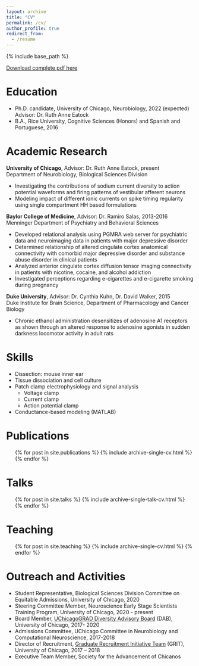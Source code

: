 ```yaml
---
layout: archive
title: "CV"
permalink: /cv/
author_profile: true
redirect_from:
  - /resume
---
```


{% include base_path %}

[Download complete pdf here](http:/selinabaeza.github.io/files/Baeza-Loya_CV.pdf)

Education
======
* Ph.D. candidate, University of Chicago, Neurobiology, 2022 (expected)
<br/> Advisor: Dr. Ruth Anne Eatock
* B.A., Rice University, Cognitive Sciences (Honors) and Spanish and Portuguese, 2016

Academic Research
======
**University of Chicago**, Advisor: Dr. Ruth Anne Eatock, present
<br/> Department of Neurobiology, Biological Sciences Division
  * Investigating the contributions of sodium current diversity to action potential waveforms and firing patterns of vestibular afferent neurons
  * Modeling impact of different ionic currents on spike timing regularity using single compartment HH based formulations

**Baylor College of Medicine**, Advisor: Dr. Ramiro Salas, 2013-2016
<br/> Menninger Department of Psychiatry and Behavioral Sciences
  * Developed relational analysis using PGMRA web server for psychiatric data and neuroimaging data in patients with major depressive disorder
  * Determined relationship of altered cingulate cortex anatomical connectivity with comorbid major depressive disorder and substance abuse disorder in clinical patients
  * Analyzed anterior cingulate cortex diffusion tensor imaging connectivity in patients with nicotine, cocaine, and alcohol addiction
  * Investigated perceptions regarding e-cigarettes and e-cigarette smoking during pregnancy

**Duke University**, Advisor: Dr. Cynthia Kuhn, Dr. David Walker, 2015
<br/> Duke Institute for Brain Science, Department of Pharmacology and Cancer Biology
  * Chronic ethanol administration desensitizes of adenosine A1 receptors as shown through an altered response to adenosine agonists in sudden darkness locomotor activity in adult rats
  
Skills
======
* Dissection: mouse inner ear
* Tissue dissociation and cell culture
* Patch clamp electrophysiology and signal analysis
  * Voltage clamp
  * Current clamp
  * Action potential clamp
* Conductance-based modeling (MATLAB)

Publications
======
  <ul>{% for post in site.publications %}
    {% include archive-single-cv.html %}
  {% endfor %}</ul>
  
Talks
======
  <ul>{% for post in site.talks %}
    {% include archive-single-talk-cv.html %}
  {% endfor %}</ul>
  
Teaching
======
  <ul>{% for post in site.teaching %}
    {% include archive-single-cv.html %}
  {% endfor %}</ul>
  
Outreach and Activities
======
* Student Representative, Biological Sciences Division Committee on Equitable Admissions, University of Chicago, 2020
* Steering Committee Member, Neuroscience Early Stage Scientists Training Program, University of Chicago, 2020 - present
* Board Member, [UChicagoGRAD Diversity Advisory Board](https://voices.uchicago.edu/uchicagograd/2019/10/17/meet-the-uchicagograd-diversity-advisory-board-dab/) (DAB), University of Chicago, 2017- 2020
* Admissions Committee, UChicago Committee in Neurobiology and Computational Neuroscience, 2017-2018
* Director of Recruitment, [Graduate Recruitment Initiative Team](https://voices.uchicago.edu/grit/) (GRIT), University of Chicago, 2017 – 2018
* Executive Team Member, Society for the Advancement of Chicanos
